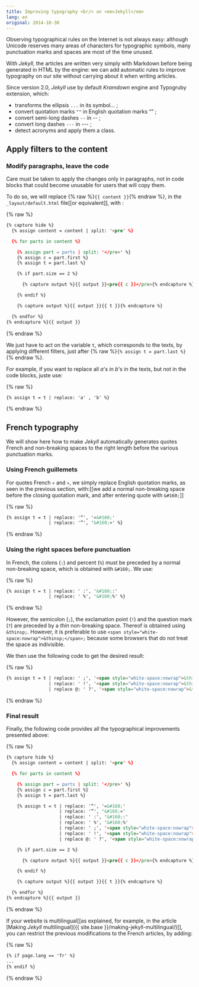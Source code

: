 ```yaml
---
title: Improving typography <br/> on <em>Jekyll</em>
lang: en
original: 2014-10-30
---
```


Observing typographical rules on the Internet is not always easy: although Unicode reserves many areas of characters for typographic symbols, many punctuation marks and spaces are most of the time unused.

With *Jekyll*, the articles are written very simply with Markdown before being generated in HTML by the engine: we can add automatic rules to improve typography on our site without carrying about it when writing articles.

Since version 2.0, *Jekyll* use by default *Kramdown* engine and Typogruby extension, which:

* transforms the ellipsis `...` in its symbol... ;
* convert quotation marks `""` in English quotation marks “” ;
* convert semi-long dashes  `--` in -- ;
* convert long dashes  `---` in --- ;
* detect acronyms and apply them a class.

## Apply filters to the content

### Modify paragraphs, leave the code

Care must be taken to apply the changes only in paragraphs, not in code blocks that could become unusable for users that will copy them.

To do so, we will replace {% raw %}`{{ content }}`{% endraw %}, in the `_layout/default.html` file[[or equivalent]], with :

{% raw %}
```html
{% capture hide %}
  {% assign content = content | split: '<pre' %}

  {% for parts in content %}

    {% assign part = parts | split: '</pre>' %}
    {% assign c = part.first %}
    {% assign t = part.last %}

    {% if part.size == 2 %}

      {% capture output %}{{ output }}<pre{{ c }}</pre>{% endcapture %}

    {% endif %}

    {% capture output %}{{ output }}{{ t }}{% endcapture %}

  {% endfor %}
{% endcapture %}{{ output }}
```
{% endraw %}

We just have to act on the variable `t`, which corresponds to the texts, by applying different filters, just after {% raw %}`{% assign t = part.last %}`{% endraw %}.

For example, if you want to replace all *a*'s in *b*'s in the texts, but not in the code blocks, juste use:

{% raw %}
```html
{% assign t = t | replace: 'a' , 'b' %}
```
{% endraw %}

## French typography

We will show here how to make *Jekyll* automatically generates quotes French and non-breaking spaces to the right length before the various punctuation marks.

### Using French guillemets

For quotes French `«` and `»`, we simply replace English quotation marks, as seen in the previous section, with:[[we add a normal non-breaking space before the closing quotation mark, and after entering quote with `&#160;`]]

{% raw %}
```html
{% assign t = t | replace: '“', '«&#160;'
                | replace: '”', '&#160;»' %}
```
{% endraw %}

### Using the right spaces before punctuation

In French, the colons (`:`) and percent (`%`) must be preceded by a normal non-breaking space, which is obtained with `&#160;`. We use:

{% raw %}
```html
{% assign t = t | replace: ' :', '&#160;:'
                | replace: ' %', '&#160;%' %}
```
{% endraw %}

However, the semicolon (`;`), the exclamation point (`!`) and the question mark (`?`) are preceded by a *thin* non-breaking space. Thereof is obtained using `&thinsp;`. However, it is preferable to use `<span style="white-space:nowrap">&thinsp;</span>;` because some browsers that do not treat the space as indivisible.

We then use the following code to get the desired result:

{% raw %}
```html
{% assign t = t | replace: ' ;', '<span style="white-space:nowrap">&thinsp;</span>;'
                | replace: ' !', '<span style="white-space:nowrap">&thinsp;</span>!'
                | replace @: ' ?', '<span style="white-space:nowrap">&thinsp;</span>?' %}
```
{% endraw %}

### Final result

Finally, the following code provides all the typographical improvements presented above:

{% raw %}
```html
{% capture hide %}
  {% assign content = content | split: '<pre' %}

  {% for parts in content %}

    {% assign part = parts | split: '</pre>' %}
    {% assign c = part.first %}
    {% assign t = part.last %}

    {% assign t = t | replace: '“', '«&#160;'
                    | replace: '”', '&#160;»'
                    | replace: ' :', '&#160;:'
                    | replace: ' %', '&#160;%'
                    | replace: ' ;', '<span style="white-space:nowrap">&thinsp;</span>;'
                    | replace: ' !', '<span style="white-space:nowrap">&thinsp;</span>!'
                    | replace @: ' ?', '<span style="white-space:nowrap">&thinsp;</span>?' %}

    {% if part.size == 2 %}

      {% capture output %}{{ output }}<pre{{ c }}</pre>{% endcapture %}

    {% endif %}

    {% capture output %}{{ output }}{{ t }}{% endcapture %}

  {% endfor %}
{% endcapture %}{{ output }}
```
{% endraw %}

If your website is multilingual[[as explained, for example, in the article [Making *Jekyll* multilingual]({{ site.base }}/making-jekyll-multilingual/)]], you can restrict the previous modifications to the French articles, by adding:

{% raw %}
```html
{% if page.lang == 'fr' %}
...
{% endif %}
```
{% endraw %}

